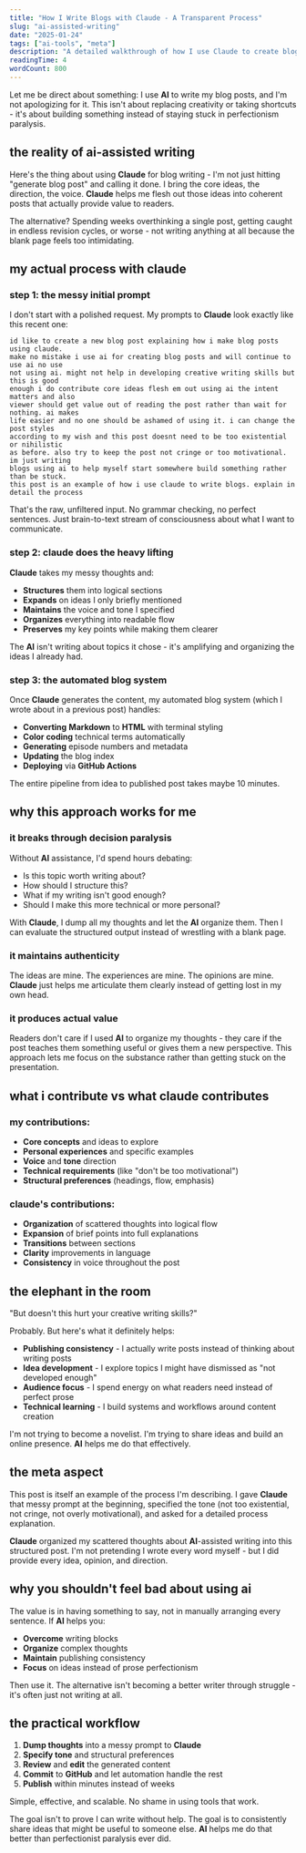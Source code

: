 ```yaml
---
title: "How I Write Blogs with Claude - A Transparent Process"
slug: "ai-assisted-writing"
date: "2025-01-24"
tags: ["ai-tools", "meta"]
description: "A detailed walkthrough of how I use Claude to create blog posts, from initial prompts to final output"
readingTime: 4
wordCount: 800
---
```


Let me be direct about something: I use **AI** to write my blog posts, and I'm not apologizing for it. This isn't about replacing creativity or taking shortcuts - it's about building something instead of staying stuck in perfectionism paralysis.

## the reality of ai-assisted writing

Here's the thing about using **Claude** for blog writing - I'm not just hitting "generate blog post" and calling it done. I bring the core ideas, the direction, the voice. **Claude** helps me flesh out those ideas into coherent posts that actually provide value to readers.

The alternative? Spending weeks overthinking a single post, getting caught in endless revision cycles, or worse - not writing anything at all because the blank page feels too intimidating.

## my actual process with claude

### step 1: the messy initial prompt

I don't start with a polished request. My prompts to **Claude** look exactly like this recent one:

```
id like to create a new blog post explaining how i make blog posts using claude. 
make no mistake i use ai for creating blog posts and will continue to use ai no use 
not using ai. might not help in developing creative writing skills but this is good 
enough i do contribute core ideas flesh em out using ai the intent matters and also 
viewer should get value out of reading the post rather than wait for nothing. ai makes 
life easier and no one should be ashamed of using it. i can change the post styles 
according to my wish and this post doesnt need to be too existential or nihilistic 
as before. also try to keep the post not cringe or too motivational. im just writing 
blogs using ai to help myself start somewhere build something rather than be stuck. 
this post is an example of how i use claude to write blogs. explain in detail the process
```

That's the raw, unfiltered input. No grammar checking, no perfect sentences. Just brain-to-text stream of consciousness about what I want to communicate.

### step 2: claude does the heavy lifting

**Claude** takes my messy thoughts and:
- **Structures** them into logical sections
- **Expands** on ideas I only briefly mentioned
- **Maintains** the voice and tone I specified
- **Organizes** everything into readable flow
- **Preserves** my key points while making them clearer

The **AI** isn't writing about topics it chose - it's amplifying and organizing the ideas I already had.

### step 3: the automated blog system

Once **Claude** generates the content, my automated blog system (which I wrote about in a previous post) handles:
- **Converting** **Markdown** to **HTML** with terminal styling
- **Color coding** technical terms automatically
- **Generating** episode numbers and metadata
- **Updating** the blog index
- **Deploying** via **GitHub Actions**

The entire pipeline from idea to published post takes maybe 10 minutes.

## why this approach works for me

### it breaks through decision paralysis

Without **AI** assistance, I'd spend hours debating:
- Is this topic worth writing about?
- How should I structure this?
- What if my writing isn't good enough?
- Should I make this more technical or more personal?

With **Claude**, I dump all my thoughts and let the **AI** organize them. Then I can evaluate the structured output instead of wrestling with a blank page.

### it maintains authenticity

The ideas are mine. The experiences are mine. The opinions are mine. **Claude** just helps me articulate them clearly instead of getting lost in my own head.

### it produces actual value

Readers don't care if I used **AI** to organize my thoughts - they care if the post teaches them something useful or gives them a new perspective. This approach lets me focus on the substance rather than getting stuck on the presentation.

## what i contribute vs what claude contributes

### my contributions:
- **Core concepts** and ideas to explore
- **Personal experiences** and specific examples
- **Voice** and **tone** direction
- **Technical requirements** (like "don't be too motivational")
- **Structural preferences** (headings, flow, emphasis)

### claude's contributions:
- **Organization** of scattered thoughts into logical flow
- **Expansion** of brief points into full explanations
- **Transitions** between sections
- **Clarity** improvements in language
- **Consistency** in voice throughout the post

## the elephant in the room

"But doesn't this hurt your creative writing skills?"

Probably. But here's what it definitely helps:
- **Publishing consistency** - I actually write posts instead of thinking about writing posts
- **Idea development** - I explore topics I might have dismissed as "not developed enough"
- **Audience focus** - I spend energy on what readers need instead of perfect prose
- **Technical learning** - I build systems and workflows around content creation

I'm not trying to become a novelist. I'm trying to share ideas and build an online presence. **AI** helps me do that effectively.

## the meta aspect

This post is itself an example of the process I'm describing. I gave **Claude** that messy prompt at the beginning, specified the tone (not too existential, not cringe, not overly motivational), and asked for a detailed process explanation.

**Claude** organized my scattered thoughts about **AI**-assisted writing into this structured post. I'm not pretending I wrote every word myself - but I did provide every idea, opinion, and direction.

## why you shouldn't feel bad about using ai

The value is in having something to say, not in manually arranging every sentence. If **AI** helps you:
- **Overcome** writing blocks
- **Organize** complex thoughts
- **Maintain** publishing consistency
- **Focus** on ideas instead of prose perfectionism

Then use it. The alternative isn't becoming a better writer through struggle - it's often just not writing at all.

## the practical workflow

1. **Dump thoughts** into a messy prompt to **Claude**
2. **Specify tone** and structural preferences
3. **Review** and **edit** the generated content
4. **Commit** to **GitHub** and let automation handle the rest
5. **Publish** within minutes instead of weeks

Simple, effective, and scalable. No shame in using tools that work.

The goal isn't to prove I can write without help. The goal is to consistently share ideas that might be useful to someone else. **AI** helps me do that better than perfectionist paralysis ever did.